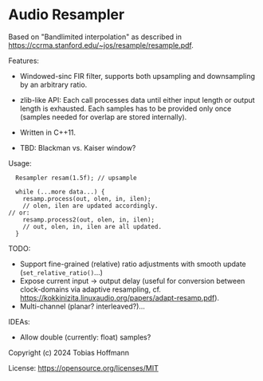 # Audio Resampler

Based on "Bandlimited interpolation" as described in https://ccrma.stanford.edu/~jos/resample/resample.pdf.

Features:
* Windowed-sinc FIR filter, supports both upsampling and downsampling by an arbitrary ratio.
* zlib-like API: Each call processes data until either input length or output length is exhausted.
  Each samples has to be provided only once (samples needed for overlap are stored internally).

* Written in C++11.

* TBD: Blackman vs. Kaiser window?

Usage:
```
  Resampler resam(1.5f); // upsample

  while (...more data...) {
    resamp.process(out, olen, in, ilen);
    // olen, ilen are updated accordingly.
// or:
    resamp.process2(out, olen, in, ilen);
    // out, olen, in, ilen are all updated.
  }
```

TODO:
* Support fine-grained (relative) ratio adjustments with smooth update (`set_relative_ratio()`...)
* Expose current input -> output delay (useful for conversion between clock-domains via  adaptive resampling,
  cf. https://kokkinizita.linuxaudio.org/papers/adapt-resamp.pdf).
* Multi-channel (planar? interleaved?)...

IDEAs:
* Allow double (currently: float) samples?

Copyright (c) 2024 Tobias Hoffmann

License: https://opensource.org/licenses/MIT

